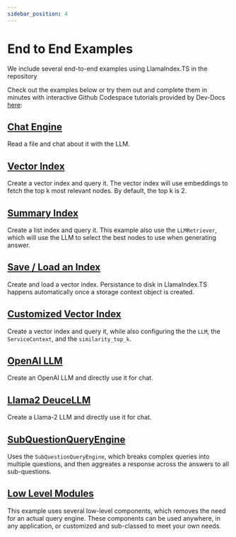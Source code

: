 ```yaml
---
sidebar_position: 4
---
```


# End to End Examples

We include several end-to-end examples using LlamaIndex.TS in the repository

Check out the examples below or try them out and complete them in minutes with interactive Github Codespace tutorials provided by Dev-Docs [here](https://codespaces.new/team-dev-docs/lits-dev-docs-playground?devcontainer_path=.devcontainer%2Fjavascript_ltsquickstart%2Fdevcontainer.json):

## [Chat Engine](https://github.com/run-llama/LlamaIndexTS/blob/main/apps/simple/chatEngine.ts)

Read a file and chat about it with the LLM.

## [Vector Index](https://github.com/run-llama/LlamaIndexTS/blob/main/apps/simple/vectorIndex.ts)

Create a vector index and query it. The vector index will use embeddings to fetch the top k most relevant nodes. By default, the top k is 2.

## [Summary Index](https://github.com/run-llama/LlamaIndexTS/blob/main/apps/simple/summaryIndex.ts)

Create a list index and query it. This example also use the `LLMRetriever`, which will use the LLM to select the best nodes to use when generating answer.

## [Save / Load an Index](https://github.com/run-llama/LlamaIndexTS/blob/main/apps/simple/storageContext.ts)

Create and load a vector index. Persistance to disk in LlamaIndex.TS happens automatically once a storage context object is created.

## [Customized Vector Index](https://github.com/run-llama/LlamaIndexTS/blob/main/apps/simple/vectorIndexCustomize.ts)

Create a vector index and query it, while also configuring the the `LLM`, the `ServiceContext`, and the `similarity_top_k`.

## [OpenAI LLM](https://github.com/run-llama/LlamaIndexTS/blob/main/apps/simple/openai.ts)

Create an OpenAI LLM and directly use it for chat.

## [Llama2 DeuceLLM](https://github.com/run-llama/LlamaIndexTS/blob/main/apps/simple/llamadeuce.ts)

Create a Llama-2 LLM and directly use it for chat.

## [SubQuestionQueryEngine](https://github.com/run-llama/LlamaIndexTS/blob/main/apps/simple/subquestion.ts)

Uses the `SubQuestionQueryEngine`, which breaks complex queries into multiple questions, and then aggreates a response across the answers to all sub-questions.

## [Low Level Modules](https://github.com/run-llama/LlamaIndexTS/blob/main/apps/simple/lowlevel.ts)

This example uses several low-level components, which removes the need for an actual query engine. These components can be used anywhere, in any application, or customized and sub-classed to meet your own needs.

